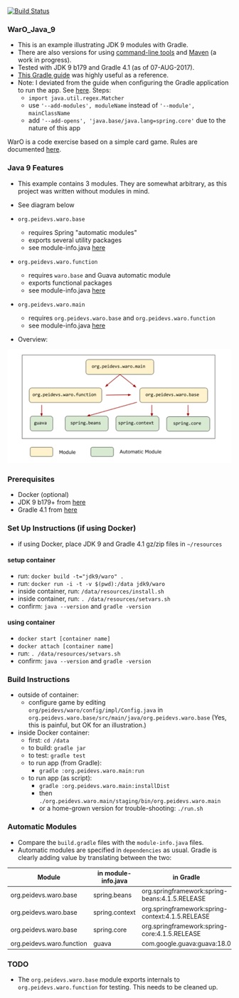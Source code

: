 [![Build Status](https://travis-ci.org/codetojoy/WarO_Java_9_Gradle.svg?branch=master)](https://travis-ci.org/codetojoy/WarO_Java_9_Gradle)

### WarO_Java_9

* This is an example illustrating JDK 9 modules with Gradle.
* There are also versions for using [command-line tools](https://github.com/codetojoy/WarO_Java_9) and [Maven](https://github.com/codetojoy/WarO_Java_9_Maven) (a work in progress).
* Tested with JDK 9 b179 and Gradle 4.1 (as of 07-AUG-2017).
* [This Gradle guide](https://guides.gradle.org/building-java-9-modules/) was highly useful as a reference.
* Note: I deviated from the guide when configuring the Gradle application to run the app. See [here](https://github.com/codetojoy/WarO_Java_9_Gradle/blob/master/org.peidevs.waro.main/build.gradle). Steps:
    * `import java.util.regex.Matcher`  
    * use `'--add-modules', moduleName` instead of  `'--module', mainClassName`
    * add `'--add-opens', 'java.base/java.lang=spring.core'` due to the nature of this app 

WarO is a code exercise based on a simple card game. Rules are documented [here](https://github.com/peidevs/WarO_Java/blob/master/Rules.md).

### Java 9 Features 

* This example contains 3 modules. They are somewhat arbitrary, as this project was
written without modules in mind.
* See diagram below
* `org.peidevs.waro.base`
    * requires Spring "automatic modules"
    * exports several utility packages
    * see module-info.java [here](https://github.com/codetojoy/WarO_Java_9_Gradle/blob/master/org.peidevs.waro.base/src/main/java/org.peidevs.waro.base/module-info.java)
* `org.peidevs.waro.function`
    * requires `waro.base` and Guava automatic module
    * exports functional packages 
    * see module-info.java [here](https://github.com/codetojoy/WarO_Java_9_Gradle/blob/master/org.peidevs.waro.function/src/main/java/org.peidevs.waro.function/module-info.java)
* `org.peidevs.waro.main`
    * requires `org.peidevs.waro.base` and `org.peidevs.waro.function`
    * see module-info.java [here](https://github.com/codetojoy/WarO_Java_9_Gradle/blob/master/org.peidevs.waro.main/src/main/java/org.peidevs.waro.main/module-info.java)

* Overview:

<img style="float: center;" src="https://github.com/codetojoy/WarO_Java_9_Gradle/blob/master/images/module_diagram_WarO.png"></img>

### Prerequisites

* Docker (optional)
* JDK 9 b179+ from [here](http://jdk.java.net/9/)
* Gradle 4.1 from [here](https://gradle.org/releases/)

### Set Up Instructions (if using Docker) 

* if using Docker, place JDK 9 and Gradle 4.1 gz/zip files in `~/resources` 

#### setup container

* run: `docker build -t="jdk9/waro" .` 
* run: `docker run -i -t -v $(pwd):/data jdk9/waro`
* inside container, run: `/data/resources/install.sh`
* inside container, run: `. /data/resources/setvars.sh`
* confirm: `java --version` and `gradle -version`

#### using container

* `docker start [container name]`
* `docker attach [container name]`
* run: `. /data/resources/setvars.sh`
* confirm: `java --version` and `gradle -version`

### Build Instructions 

* outside of container:
    * configure game by editing `org/peidevs/waro/config/impl/Config.java` in `org.peidevs.waro.base/src/main/java/org.peidevs.waro.base` (Yes, this is painful, but OK for an illustration.)
* inside Docker container:
    * first: `cd /data`
    * to build: `gradle jar`
    * to test: `gradle test`
    * to run app (from Gradle):
        * `gradle :org.peidevs.waro.main:run`
    * to run app (as script):
        * `gradle :org.peidevs.waro.main:installDist`
        * then `./org.peidevs.waro.main/staging/bin/org.peidevs.waro.main`
        * or a home-grown version for trouble-shooting: `./run.sh`

### Automatic Modules

* Compare the `build.gradle` files with the `module-info.java` files.
* Automatic modules are specified in `dependencies` as usual. Gradle is clearly adding value by translating between the two: 

| Module  | in module-info.java | in Gradle |
| ------------- | ------------- | ------------- |
| org.peidevs.waro.base  | spring.beans  | org.springframework:spring-beans:4.1.5.RELEASE |
| org.peidevs.waro.base  | spring.context  | org.springframework:spring-context:4.1.5.RELEASE |
| org.peidevs.waro.base  | spring.core  | org.springframework:spring-core:4.1.5.RELEASE |
| org.peidevs.waro.function  | guava  | com.google.guava:guava:18.0 |

### TODO

* The `org.peidevs.waro.base` module exports internals to `org.peidevs.waro.function` for testing. This needs to be cleaned up.
